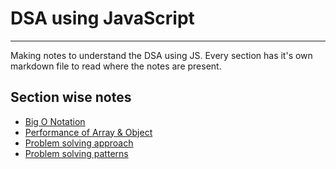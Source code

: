 # DSA using JavaScript
---

Making notes to understand the DSA using JS.
Every section has it's own markdown file to read where the notes are present.

## Section wise notes

- [Big O Notation](./01%20-%20Big%20O%20Notation/big-O-notation.html)
- [Performance of Array & Object](./02%20-%20Performance%20of%20Array%20and%20Object/performance.html)
- [Problem solving approach](./03%20-%20Problem%20Solving%20Approach/01-info.html)
- [Problem solving patterns](./04%20-%20Problem%20Solving%20Patterns/patterns.html)
